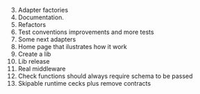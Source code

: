 3. Adapter factories
4. Documentation.
5. Refactors
6. Test conventions improvements and more tests
7. Some next adapters
8. Home page that ilustrates how it work
9. Create a lib
10. Lib release
11. Real middleware
12. Check functions should always require schema to be passed
13. Skipable runtime cecks plus remove contracts
